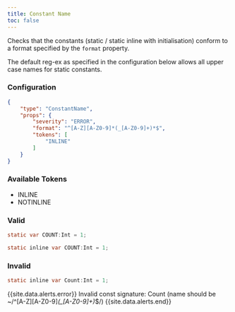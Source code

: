 ```yaml
---
title: Constant Name
toc: false
---
```


Checks that the constants (static / static inline with initialisation) conform to a format specified by the `format` property.

The default reg-ex as specified in the configuration below allows all upper case names for static constants.

### Configuration

```json
{
    "type": "ConstantName",
    "props": {
        "severity": "ERROR",
        "format": "^[A-Z][A-Z0-9]*(_[A-Z0-9]+)*$",
        "tokens": [
            "INLINE"
        ]
    }
}
```

### Available Tokens

- INLINE
- NOTINLINE

### Valid

```java
static var COUNT:Int = 1;

static inline var COUNT:Int = 1;
```

### Invalid

```java
static inline var Count:Int = 1;
```

{{site.data.alerts.error}} Invalid const signature: Count (name should be ~/^[A-Z][A-Z0-9]*(_[A-Z0-9]+)*$/) {{site.data.alerts.end}}
